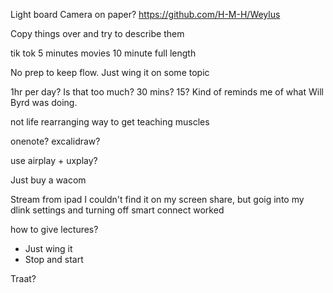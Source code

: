 Light board
Camera on paper?
<https://github.com/H-M-H/Weylus>

Copy things over and try to describe them

tik tok
5 minutes movies
10 minute
full length

No prep to keep flow.
Just wing it on some topic

1hr per day? Is that too much? 30 mins? 15?
Kind of reminds me of what Will Byrd was doing.

not life rearranging way to get teaching muscles

onenote?
excalidraw?

use airplay + uxplay?

Just buy a wacom

Stream from ipad
I couldn't find it on my screen share, but goig into my dlink settings and turning off smart connect worked

how to give lectures?

- Just wing it
- Stop and start

Traat?
